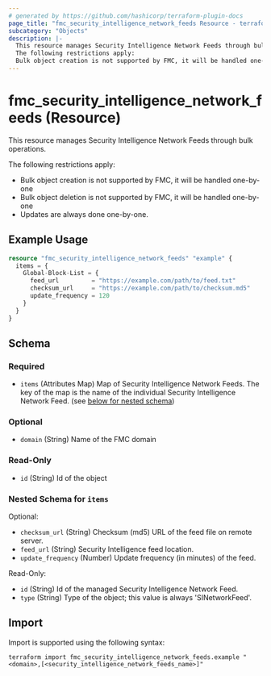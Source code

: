 ```yaml
---
# generated by https://github.com/hashicorp/terraform-plugin-docs
page_title: "fmc_security_intelligence_network_feeds Resource - terraform-provider-fmc"
subcategory: "Objects"
description: |-
  This resource manages Security Intelligence Network Feeds through bulk operations.
  The following restrictions apply:
  Bulk object creation is not supported by FMC, it will be handled one-by-oneBulk object deletion is not supported by FMC, it will be handled one-by-oneUpdates are always done one-by-one.
---
```


# fmc_security_intelligence_network_feeds (Resource)

This resource manages Security Intelligence Network Feeds through bulk operations.

The following restrictions apply:
  - Bulk object creation is not supported by FMC, it will be handled one-by-one
  - Bulk object deletion is not supported by FMC, it will be handled one-by-one
  - Updates are always done one-by-one.

## Example Usage

```terraform
resource "fmc_security_intelligence_network_feeds" "example" {
  items = {
    Global-Block-List = {
      feed_url         = "https://example.com/path/to/feed.txt"
      checksum_url     = "https://example.com/path/to/checksum.md5"
      update_frequency = 120
    }
  }
}
```

<!-- schema generated by tfplugindocs -->
## Schema

### Required

- `items` (Attributes Map) Map of Security Intelligence Network Feeds. The key of the map is the name of the individual Security Intelligence Network Feed. (see [below for nested schema](#nestedatt--items))

### Optional

- `domain` (String) Name of the FMC domain

### Read-Only

- `id` (String) Id of the object

<a id="nestedatt--items"></a>
### Nested Schema for `items`

Optional:

- `checksum_url` (String) Checksum (md5) URL of the feed file on remote server.
- `feed_url` (String) Security Intelligence feed location.
- `update_frequency` (Number) Update frequency (in minutes) of the feed.

Read-Only:

- `id` (String) Id of the managed Security Intelligence Network Feed.
- `type` (String) Type of the object; this value is always 'SINetworkFeed'.

## Import

Import is supported using the following syntax:

```shell
terraform import fmc_security_intelligence_network_feeds.example "<domain>,[<security_intelligence_network_feeds_name>]"
```
